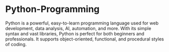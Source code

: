 # Python-Programming
Python is a powerful, easy-to-learn programming language used for web development, data analysis, AI, automation, and more. With its simple syntax and vast libraries, Python is perfect for both beginners and professionals. It supports object-oriented, functional, and procedural styles of coding.
